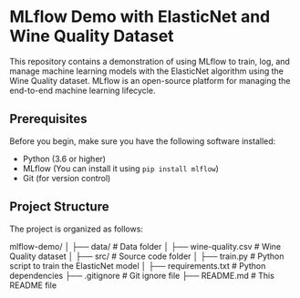 # MLflow Demo with ElasticNet and Wine Quality Dataset

This repository contains a demonstration of using MLflow to train, log, and manage machine learning models with the ElasticNet algorithm using the Wine Quality dataset. MLflow is an open-source platform for managing the end-to-end machine learning lifecycle.

## Prerequisites

Before you begin, make sure you have the following software installed:

- Python (3.6 or higher)
- MLflow (You can install it using `pip install mlflow`)
- Git (for version control)


## Project Structure

The project is organized as follows:

mlflow-demo/
│
├── data/ # Data folder
│ ├── wine-quality.csv # Wine Quality dataset
│
├── src/ # Source code folder
│ ├── train.py # Python script to train the ElasticNet model
│
├── requirements.txt # Python dependencies
├── .gitignore # Git ignore file
├── README.md # This README file


